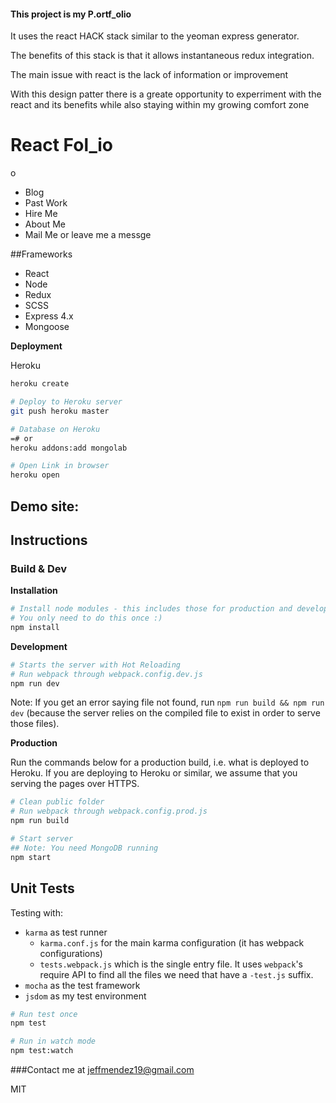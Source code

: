 #### This project is my P.ortf_olio 

It uses the react HACK stack similar to the yeoman express generator.

The benefits of this stack is that it allows instantaneous redux integration. 

The main issue with react is the lack of information or improvement

With this design patter there is a greate opportunity to experriment with the react and its benefits while also staying within my growing comfort zone 


# React Fol_io


o
- Blog
- Past Work
- Hire Me
- About Me
- Mail Me or leave me a messge 

##Frameworks
- React
- Node
- Redux
- SCSS
- Express 4.x
- Mongoose

**Deployment**

Heroku
```bash
heroku create

# Deploy to Heroku server
git push heroku master

# Database on Heroku
=# or
heroku addons:add mongolab

# Open Link in browser
heroku open

```

## Demo site:


## Instructions

### Build & Dev

**Installation**
```bash
# Install node modules - this includes those for production and development
# You only need to do this once :)
npm install
```

**Development**

```bash
# Starts the server with Hot Reloading
# Run webpack through webpack.config.dev.js
npm run dev

```
Note: If you get an error saying file not found, run `npm run build && npm run dev` (because the server relies on the compiled file to exist in order to serve those files).

**Production**

Run the commands below for a production build, i.e. what is deployed to Heroku. If you are deploying to Heroku or similar, we assume that you serving the pages over HTTPS.

```bash
# Clean public folder
# Run webpack through webpack.config.prod.js
npm run build

# Start server
## Note: You need MongoDB running
npm start
```

## Unit Tests

Testing with:
- `karma` as test runner
	- `karma.conf.js` for the main karma configuration (it has webpack configurations)
	- `tests.webpack.js` which is the single entry file. It uses `webpack`'s require API to find all the files we need that have a `-test.js` suffix.
- `mocha` as the test framework
- `jsdom` as my test environment

```bash
# Run test once
npm test

# Run in watch mode
npm test:watch
```

###Contact me at jeffmendez19@gmail.com



MIT
